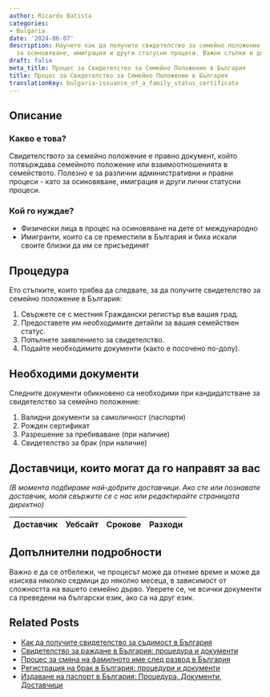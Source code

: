 ```yaml
---
author: Ricardo Batista
categories:
- Bulgaria
date: '2024-06-07'
description: Научете как да получите свидетелство за семейно положение в България
  за осиновяване, имиграция и други статусни процеси. Важни стъпки и документи.
draft: false
meta_title: Процес за Свидетелство за Семейно Положение в България
title: Процес за Свидетелство за Семейно Положение в България
translationKey: bulgaria-issuance_of_a_family_status_certificate
---
```



## Описание
### Какво е това?
Свидетелството за семейно положение е правно документ, който потвърждава семейното положение или взаимоотношенията в семейството. Полезно е за различни административни и правни процеси - като за осиновяване, имиграция и други лични статусни процеси.

### Кой го нуждае?
- Физически лица в процес на осиновяване на дете от международно
- Имигранти, които са се преместили в България и биха искали своите близки да им се присъединят

## Процедура
Ето стъпките, които трябва да следвате, за да получите свидетелство за семейно положение в България:

1. Свържете се с местния Граждански регистър във вашия град.
2. Предоставете им необходимите детайли за вашия семействен статус.
3. Попълнете заявлението за свидетелство.
4. Подайте необходимите документи (както е посочено по-долу).

## Необходими документи
Следните документи обикновено са необходими при кандидатстване за свидетелство за семейно положение:

1. Валидни документи за самоличност (паспорти)
2. Рожден сертификат
3. Разрешение за пребиваване (при наличие)
4. Свидетелство за брак (при наличие)

## Доставчици, които могат да го направят за вас
_(В момента подбираме най-добрите доставчици. Ако сте или познавате доставчик, моля свържете се с нас или редактирайте страницата директно)_

| Доставчик       |     Уебсайт     |     Срокове       |       Разходи    |
| :-------------: | :-------------: |  :-------------: | :-------------: |


## Допълнителни подробности
Важно е да се отбележи, че процесът може да отнеме време и може да изисква няколко седмици до няколко месеца, в зависимост от сложността на вашето семейно дърво. Уверете се, че всички документи са преведени на български език, ако са на друг език.
## Related Posts

- [Как да получите свидетелство за съдимост в България](https://tramitit.com/bg/guides/bulgaria/izdavane_na_svidetelstvo_za_sdimost/)
- [Свидетелство за раждане в България: процедура и документи](https://tramitit.com/bg/guides/bulgaria/izdavane_na_udostoverenie_za_razhdane/)
- [Процес за смяна на фамилното име след развод в България](https://tramitit.com/bg/guides/bulgaria/vpisvane_na_smiana_na_imena_sled_razvod/)
- [Регистрация на брак в България: процедури и документи](https://tramitit.com/bg/guides/bulgaria/vpisvane_na_brak/)
- [Издаване на паспорт в България: Процедура, Документи, Доставчици](https://tramitit.com/bg/guides/bulgaria/izdavane_na_pasport/)
